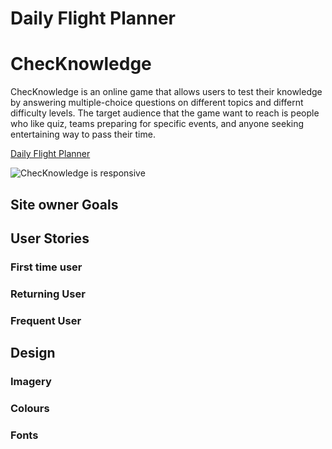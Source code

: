 # Daily Flight Planner

# **ChecKnowledge**

ChecKnowledge is an online game that allows users to test their knowledge by answering multiple-choice questions on different topics and differnt difficulty levels. The target audience that the game want to reach is people who like quiz, teams preparing for specific events, and anyone seeking entertaining way to pass their time. 

[Daily Flight Planner](https://daily-flight-planner-3bcd72540a25.herokuapp.com/)

![ChecKnowledge is responsive]()

## Site owner Goals


## User Stories

### First time user


### Returning User


### Frequent User


## Design
### Imagery

### Colours


### Fonts










